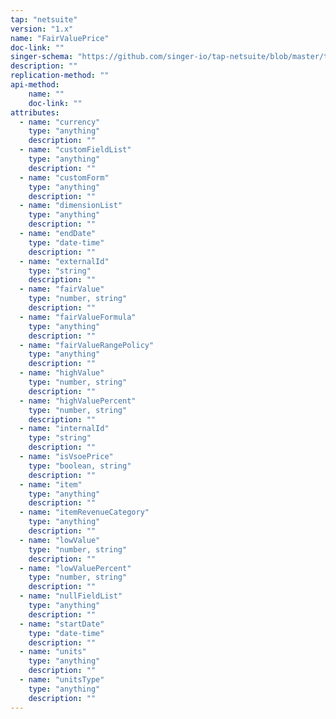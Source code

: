 ```yaml
---
tap: "netsuite"
version: "1.x"
name: "FairValuePrice"
doc-link: ""
singer-schema: "https://github.com/singer-io/tap-netsuite/blob/master/tap_netsuite/schemas/FairValuePrice.json"
description: ""
replication-method: ""
api-method:
    name: ""
    doc-link: ""
attributes:
  - name: "currency"
    type: "anything"
    description: ""
  - name: "customFieldList"
    type: "anything"
    description: ""
  - name: "customForm"
    type: "anything"
    description: ""
  - name: "dimensionList"
    type: "anything"
    description: ""
  - name: "endDate"
    type: "date-time"
    description: ""
  - name: "externalId"
    type: "string"
    description: ""
  - name: "fairValue"
    type: "number, string"
    description: ""
  - name: "fairValueFormula"
    type: "anything"
    description: ""
  - name: "fairValueRangePolicy"
    type: "anything"
    description: ""
  - name: "highValue"
    type: "number, string"
    description: ""
  - name: "highValuePercent"
    type: "number, string"
    description: ""
  - name: "internalId"
    type: "string"
    description: ""
  - name: "isVsoePrice"
    type: "boolean, string"
    description: ""
  - name: "item"
    type: "anything"
    description: ""
  - name: "itemRevenueCategory"
    type: "anything"
    description: ""
  - name: "lowValue"
    type: "number, string"
    description: ""
  - name: "lowValuePercent"
    type: "number, string"
    description: ""
  - name: "nullFieldList"
    type: "anything"
    description: ""
  - name: "startDate"
    type: "date-time"
    description: ""
  - name: "units"
    type: "anything"
    description: ""
  - name: "unitsType"
    type: "anything"
    description: ""
---
```

